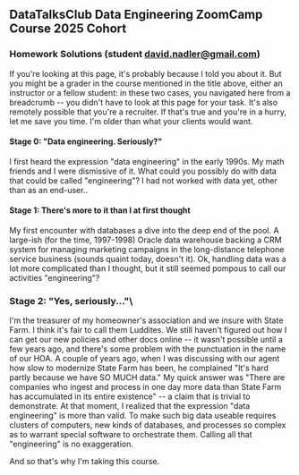 ## DataTalksClub Data Engineering ZoomCamp Course 2025 Cohort
### Homework Solutions (student david.nadler@gmail.com)

If you're looking at this page, it's probably because I told you about it. But you might be a grader in the course mentioned in the title above, either an instructor or a fellow student: in these two cases, you navigated here from a breadcrumb -- you didn't have to look at this page for your task. It's also remotely possible that you're a recruiter. If that's true and you're in a hurry, let me save you time. I'm older than what your clients would want.


#### Stage 0: \"Data engineering. Seriously?\"

I first heard the expression \"data engineering\" in the early 1990s. My math friends and I were dismissive of it. What could you possibly do with data that could be called \"engineering\"? I had not worked with data yet, other than as an end-user..

#### Stage 1: There\'s more to it than I at first thought

My first encounter with databases a dive into the deep end of the pool. A large-ish (for the time, 1997-1998) Oracle data warehouse backing a CRM system for managing marketing campaigns in the long-distance telephone service business (sounds quaint today, doesn't it). Ok, handling data was a lot more complicated than I thought, but it still seemed pompous to call our activities "engineering"?

### Stage 2: \"Yes, seriously..."\
I'm the treasurer of my homeowner's association and we insure with State Farm. I think it's fair to call them Luddites. We still haven't figured out how I can get our new policies and other docs online -- it wasn't possible until a few years ago, and there's some problem with the punctuation in the name of our HOA. A couple of years ago, when I was discussing with our agent how slow to modernize State Farm has been, he complained "It's hard partly because we have SO MUCH data." My quick answer was "There are companies who ingest and process in one day more data than State Farm has accumulated in its entire existence" -- a claim that is trivial to demonstrate. At that moment, I realized that the expression \"data engineering\" is more than valid. To make such big data useable requires clusters of computers, new kinds of databases, and processes so complex as to warrant special software to orchestrate them. Calling all that \"engineering\" is no exaggeration.

And so that's why I'm taking this course.
